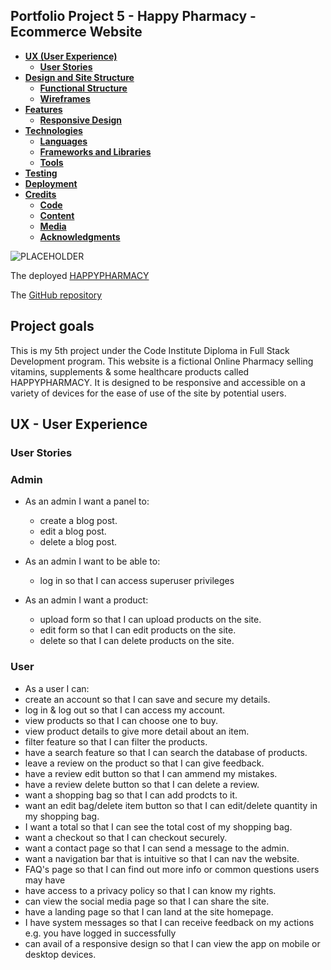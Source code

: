 <h2>Portfolio Project 5 - Happy Pharmacy - Ecommerce Website</h2>

- [**UX (User Experience)**](#ux-user-experience)
  - [**User Stories**](#user-stories)
- [**Design and Site Structure**](#design-and-site-structure)
  - [**Functional Structure**](#functional-structure)
  - [**Wireframes**](#wireframes)
- [**Features**](#features)
  - [**Responsive Design**](#responsive-design)
- [**Technologies**](#technologies)
  - [**Languages**](#languages)
  - [**Frameworks and Libraries**](#frameworks-and-libraries)
  - [**Tools**](#tools)
- [**Testing**](#testing)
- [**Deployment**](#deployment)
- [**Credits**](#credits)
  - [**Code**](#code)
  - [**Content**](#content)
  - [**Media**](#media)
  - [**Acknowledgments**](#acknowledgments)




![PLACEHOLDER]([https://github.com/dsouths/happydentalapp/assets/105642587/18ad7c68-b626-4123-a8cb-814721b38589](https://github.com/dsouths/happypharmacy))


The deployed [HAPPYPHARMACY](https://PLACEHOLDER.com/)

The [GitHub repository](https://github.com/dsouths/happypharmacy)



## Project goals

This is my 5th project under the Code Institute Diploma in Full Stack Development program.
This website is a fictional Online Pharmacy selling vitamins, supplements & some healthcare products called HAPPYPHARMACY. It is designed to be responsive and accessible on a variety of devices for the ease of use of the site by potential users.

## UX - User Experience
### User Stories

### Admin 

- As an admin I want a panel to:
  - create a blog post.
  - edit a blog post.
  - delete a blog post.
  
- As an admin I want to be able to:
  - log in so that I can access superuser privileges
    
- As an admin I want a product:
  - upload form so that I can upload products on the site.
  - edit form so that I can edit products on the site.
  - delete so that I can delete products on the site.
 
### User

- As a user I can:
- create an account so that I can save and secure my details.
- log in & log out so that I can access my account.
- view products so that I can choose one to buy.
- view product details to give more detail about an item.
- filter feature so that I can filter the products.
- have a search feature so that I can search the database of products.
- leave a review on the product so that I can give feedback.
- have a review edit button so that I can ammend my mistakes.
- have a review delete button so that I can delete a review.
- want a shopping bag so that I can add prodcts to it.
- want an edit bag/delete item button so that I can edit/delete quantity in my shopping bag.
- I want a total so that I can see the total cost of my shopping bag.
- want a checkout so that I can checkout securely.
- want a contact page so that I can send a message to the admin.
- want a navigation bar that is intuitive so that I can nav the website.
- FAQ's page so that I can find out more info or common questions users may have
- have access to a privacy policy so that I can know my rights.
- can view the social media page so that I can share the site.
- have a landing page so that I can land at the site homepage.
- I have system messages so that I can receive feedback on my actions e.g. you have logged in successfully
- can avail of a responsive design so that I can view the app on mobile or desktop devices.
